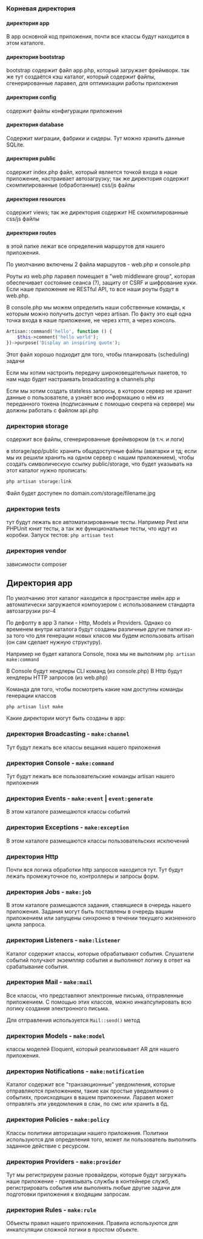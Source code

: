 ### Корневая директория
#### директория app
В app основной код приложения, почти все классы будут находится в этом каталоге.

#### директория bootstrap
bootstrap содержит файл app.php, который загружает фреймворк. так же тут создаётся кэш каталог, который содержит файлы, сгенерированные ларавел, для оптимизации работы приложения

#### директория config
содержит файлы конфигурации приложения

#### директория database
Содержит миграции, фабрики и сидеры. Тут можно хранить данные SQLite.

#### директория public
содержит index.php файл, который является точкой входа в наше приложение, настраивает автозагрузку; так же директория содержит скомпилированные (обработанные) css/js файлы

#### директория resources
содержит views; так же директория содержит НЕ скомпилированные css/js файлы

#### директория routes
в этой папке лежат все определения маршрутов для нашего приложения.

По умолчанию включены 2 файла маршрутов - web.php и console.php

Роуты из web.php ларавел помещает в "web middleware group", которая обеспечивает состояние сеанса (?), защиту от CSRF и шифрование куки. Если наше приложение не RESTful API, то все наши роуты будут в web.php.


В console.php мы можем определить наши собственные команды, к которым можно получить доступ через artisan. По факту это ещё одна точка входа в наше приложение, не через хттп, а через консоль.

```php
Artisan::command('hello', function () {
    $this->comment('hello world');
})->purpose('Display an inspiring quote');
```
Этот файл хорошо подходит для того, чтобы планировать (scheduling) задачи


Если мы хотим настроить передачу широковещательных пакетов, то нам надо будет настраивать broadcasting в channels.php

Если мы хотим создать stateless запросы, в котором сервер не хранит данные о пользователе, а узнаёт всю информацию о нём из переданного токена (подписанным с помощью секрета на сервере) мы должны работать с файлом api.php

### директория storage
содержит все файлы, сгенерированные фреймворком (в т.ч. и логи)

в storage/app/public хранить общедоступные файлы (аватарки и тд; если мы их решили хранить на одном сервер с нашим приложением), чтобы создать символическую ссылку public/storage, что будет указывать на этот каталог нужно прописать:
```sh
php artisan storage:link
```
Файл будет доступен по domain.com/storage/filename.jpg

### директория tests
тут будут лежать все автоматизированные тесты. Например Pest или PHPUnit юнит тесты, а так же функциональные тесты, что идут из коробки. Запуск тестов:
`php artisan test`

### директория vendor 
зависимости composer


## Директория app
По умолчанию этот каталог находится в пространстве имён app и автоматически загружается компоузером с использованием стандарта автозагрузки psr-4


По дефолту в app 3 папки - Http, Models и Providers. Однако со временем внутри каталога будут созданы различные другие папки из-за того что для генерации новых класов мы будем использовать artisan (он сам сделает нужную структуру).

Например не будет каталога Console, пока мы не выполним `php artisan make:command`

В Console будут хендлеры CLI команд (из console.php)
В Http будут хендлеры HTTP запросов (из web.php)

Команда для того, чтобы посмотреть какие нам доступны команды генерации классов
```sh
php artisan list make
```

Какие директории могут быть созданы в app:

### директория Broadcasting - `make:channel`
Тут будут лежать все классы вещания нашего приложения

### директория Console - `make:command`
Тут будут лежать все пользовательские команды artisan нашего приложения

### директория Events - `make:event` | `event:generate`
В этом каталоге размещаются классы событий

### директория Exceptions - `make:exception`
В этом каталоге размещаются классы пользовательских исключений

### директория Http
Почти вся логика обработки http запросов находится тут. Тут будут лежать промежуточное по, контроллеры и запросы форм. 

### директория Jobs - `make:job`
В этом каталоге размещаются задания, ставящиеся в очередь нашего приложения. Задания могут быть поставлены в очередь вашим приложением или запущены синхронно в течении текущего жизненного цикла запроса.

### директория Listeners - `make:listener`
Каталог содержит классы, которые обрабатывают события. Слушатели событий получают экземпляр события и выполняют логику в ответ на срабатывание события.

### директория Mail - `make:mail`
Все классы, что представляют электронные письма, отправленные приложением. С помощью этих классов, можно инкапсулировать всю логику создания электронного письма.

Для отправления используется `Mail::send()` метод

### директория Models - `make:model`
классы моделей Eloquent, который реализовывает AR для нашего приложения.

### директория Notifications - `make:notification`
Каталог содержит все "транзакционные" уведомления, которые отправляются приложением, такие как простые уведомления о событиях, происходящих в вашем приложении. Ларавел может отправлять эти уведомления в слак, по смс или хранить в бд.

### директория Policies - `make:policy`
Классы политики авторизации нашего приложения. Политики используются для определения того, может ли пользователь выполнить заданное действие с ресурсом.

### директория Providers - `make:provider`
Тут мы регистрируем разные провайдеры, которые будут загружать наше приложение - привязывать службы в контейнере служб, регистрировать события или выполнять любые другие задачи для подготовки приложения к входящим запросам.

### директория Rules - `make:rule`
Объекты правил нашего приложения. Правила используются для инкапсуляции сложной логики в простом объекте.
